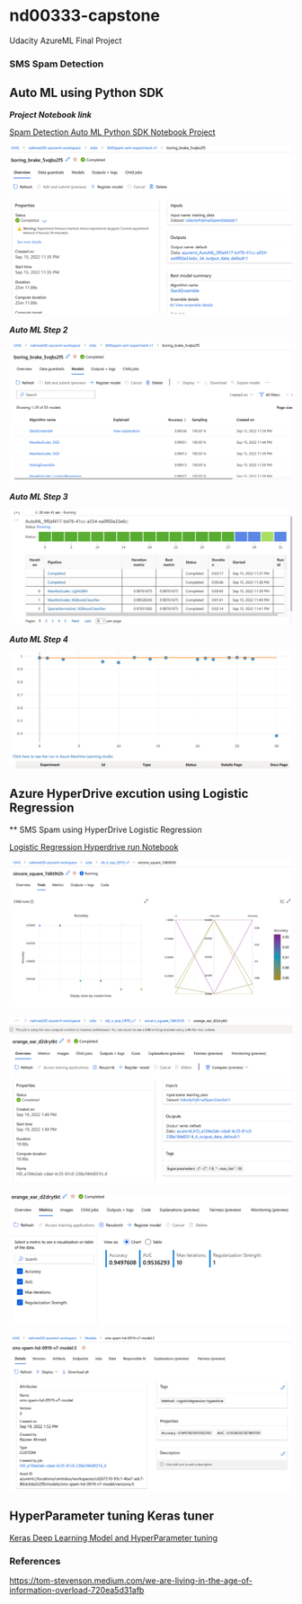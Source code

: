 # nd00333-capstone
Udacity AzureML Final Project

### SMS Spam Detection


## Auto ML using Python SDK

***Project Notebook link***

[Spam Detection Auto ML Python SDK Notebook Project](https://github.com/Nazeer2013/nd00333-capstone/blob/master/finalproject/notebook-smsspam-automl-0915-v1.ipynb)

![Auto ML Step 1](https://github.com/Nazeer2013/nd00333-capstone/blob/master/finalproject/automl_images/smsspam_aml_exp_v1.png)

***Auto ML Step 2***

![Auto ML Step 2](https://github.com/Nazeer2013/nd00333-capstone/blob/master/finalproject/automl_images/smsspam_aml_exp_v1_2.png)

***Auto ML Step 3***

![Auto ML Step 3](https://github.com/Nazeer2013/nd00333-capstone/blob/master/finalproject/automl_images/smsspam_aml_exp_v1_3.png)

***Auto ML Step 4***

![Auto ML Step 4](https://github.com/Nazeer2013/nd00333-capstone/blob/master/finalproject/automl_images/smsspam_aml_exp_v1_4.png)

## Azure HyperDrive excution using Logistic Regression

** SMS Spam using HyperDrive Logistic Regression 

[Logistic Regression Hyperdrive run Notebook](https://github.com/Nazeer2013/nd00333-capstone/blob/master/finalproject/nb-lr-0919-v7.ipynb)

![](https://github.com/Nazeer2013/nd00333-capstone/blob/master/finalproject/hyperdrive_images/LogReg_Hperdrive_Hyperparam_Results.png)

![](https://github.com/Nazeer2013/nd00333-capstone/blob/master/finalproject/hyperdrive_images/LogReg_Hperdrive_Hyperparam_BestRun.png)

![](https://github.com/Nazeer2013/nd00333-capstone/blob/master/finalproject/hyperdrive_images/LogReg_Hyperparam_BestrunPerf.png)

![](https://github.com/Nazeer2013/nd00333-capstone/blob/master/finalproject/hyperdrive_images/RegisteredBestModel.png)


## HyperParameter tuning Keras tuner

[Keras Deep Learning Model and HyperParameter tuning](https://github.com/Nazeer2013/nd00333-capstone/blob/master/finalproject/TFKerasHyperParameterV2.ipynb)



### References

https://tom-stevenson.medium.com/we-are-living-in-the-age-of-information-overload-720ea5d31afb

